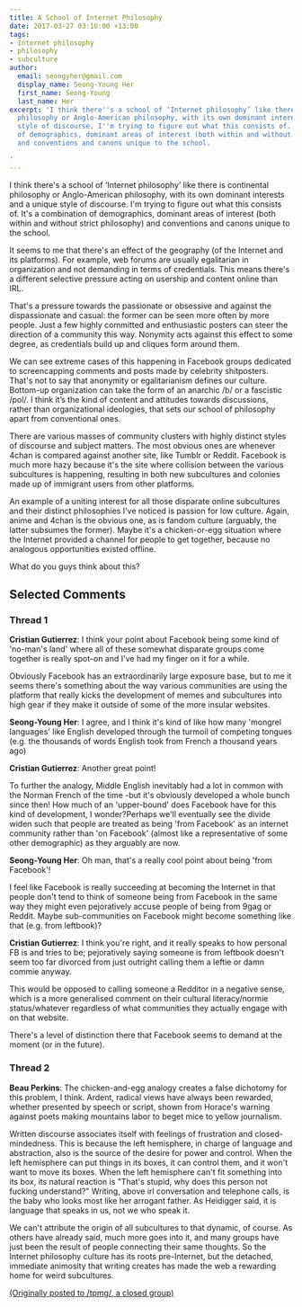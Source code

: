 ```yaml
---
title: A School of Internet Philosophy
date: 2017-03-27 03:16:00 +13:00
tags:
- Internet philosophy
- philosophy
- subculture
author:
  email: seongyher@gmail.com
  display_name: Seong-Young Her
  first_name: Seong-Young
  last_name: Her
excerpt: 'I think there''s a school of ‘Internet philosophy’ like there is continental
  philosophy or Anglo-American philosophy, with its own dominant interests and a unique
  style of discourse. I''m trying to figure out what this consists of. It''s a combination
  of demographics, dominant areas of interest (both within and without strict philosophy)
  and conventions and canons unique to the school.

'
---
```


I think there's a school of ‘Internet philosophy’ like there is continental philosophy or Anglo-American philosophy, with its own dominant interests and a unique style of discourse. I'm trying to figure out what this consists of. It's a combination of demographics, dominant areas of interest (both within and without strict philosophy) and conventions and canons unique to the school.

It seems to me that there's an effect of the geography (of the Internet and its platforms). For example, web forums are usually egalitarian in organization and not demanding in terms of credentials. This means there's a different selective pressure acting on usership and content online than IRL.

That's a pressure towards the passionate or obsessive and against the dispassionate and casual: the former can be seen more often by more people. Just a few highly committed and enthusiastic posters can steer the direction of a community this way. Nonymity acts against this effect to some degree, as credentials build up and cliques form around them.

We can see extreme cases of this happening in Facebook groups dedicated to screencapping comments and posts made by celebrity shitposters. That's not to say that anonymity or egalitarianism defines our culture. Bottom-up organization can take the form of an anarchic /b/ or a fascistic /pol/. I think it’s the kind of content and attitudes towards discussions, rather than organizational ideologies, that sets our school of philosophy apart from conventional ones.

There are various masses of community clusters with highly distinct styles of discourse and subject matters. The most obvious ones are whenever 4chan is compared against another site, like Tumblr or Reddit. Facebook is much more hazy because it's the site where collision between the various subcultures is happening, resulting in both new subcultures and colonies made up of immigrant users from other platforms.

An example of a uniting interest for all those disparate online subcultures and their distinct philosophies I've noticed is passion for low culture. Again, anime and 4chan is the obvious one, as is fandom culture (arguably, the latter subsumes the former). Maybe it's a chicken-or-egg situation where the Internet provided a channel for people to get together, because no analogous opportunities existed offline.

What do you guys think about this?

## Selected Comments
### Thread 1

**Cristian Gutierrez**: I think your point about Facebook being some kind of 'no-man's land' where all of these somewhat disparate groups come together is really spot-on and I've had my finger on it for a while. 

Obviously Facebook has an extraordinarily large exposure base, but to me it seems there's something about the way various communities are using the platform that really kicks the development of memes and subcultures into high gear if they make it outside of some of the more insular websites.

**Seong-Young Her**: I agree, and I think it's kind of like how many 'mongrel languages' like English developed through the turmoil of competing tongues (e.g. the thousands of words English took from French a thousand years ago)

**Cristian Gutierrez**: Another great point! 

To further the analogy, Middle English inevitably had a lot in common with the Norman French of the time -but it's obviously developed a whole bunch since then! How much of an 'upper-bound' does Facebook have for this kind of development, I wonder?Perhaps we'll eventually see the divide widen such that people are treated as being 'from Facebook' as an internet community rather than 'on Facebook' (almost like a representative of some other demographic) as they arguably are now.

**Seong-Young Her**: Oh man, that's a really cool point about being 'from Facebook'!

I feel like Facebook is really succeeding at becoming the Internet in that people don't tend to think of someone being from Facebook in the same way they might even pejoratively accuse people of being from 9gag or Reddit. Maybe sub-communities on Facebook might become something like that (e.g. from leftbook)?

**Cristian Gutierrez**: I think you're right, and it really speaks to how personal FB is and tries to be; pejoratively saying someone is from leftbook doesn't seem too far divorced from just outright calling them a leftie or damn commie anyway. 

This would be opposed to calling someone a Redditor in a negative sense, which is a more generalised comment on their cultural literacy/normie status/whatever regardless of what communities they actually engage with on that website. 

There's a level of distinction there that Facebook seems to demand at the moment (or in the future).

### Thread 2

**Beau Perkins**: The chicken-and-egg analogy creates a false dichotomy for this problem, I think. Ardent, radical views have always been rewarded, whether presented by speech or script, shown from Horace's warning against poets making mountains labor to beget mice to yellow journalism. 

Written discourse associates itself with feelings of frustration and closed-mindedness. This is because the left hemisphere, in charge of language and abstraction, also is the source of the desire for power and control. When the left hemisphere can put things in its boxes, it can control them, and it won't want to move its boxes. When the left hemisphere can't fit something into its box, its natural reaction is "That's stupid, why does this person not fucking understand?" Writing, above irl conversation and telephone calls, is the baby who looks most like her arrogant father. As Heidigger said, it is language that speaks in us, not we who speak it.

We can't attribute the origin of all subcultures to that dynamic, of course. As others have already said, much more goes into it, and many groups have just been the result of people connecting their same thoughts. So the Internet philosophy culture has its roots pre-Internet, but the detached, immediate animosity that writing creates has made the web a rewarding home for weird subcultures.


[(Originally posted to /tpmg/, a closed group)](https://www.facebook.com/groups/sophismo/permalink/1423828097639046/)
